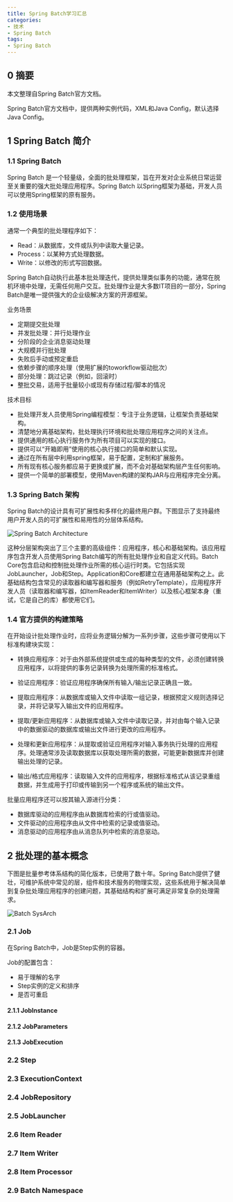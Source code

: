 ```yaml
---
title: Spring Batch学习汇总
categories:
- 技术
- Spring Batch
tags:
- Spring Batch
---
```


## 0 摘要

本文整理自Spring Batch官方文档。

Spring Batch官方文档中，提供两种实例代码，XML和Java Config，默认选择Java Config。

## 1 Spring Batch 简介

### 1.1 Spring Batch

Spring Batch 是一个轻量级，全面的批处理框架，旨在开发对企业系统日常运营至关重要的强大批处理应用程序。Spring Batch 以Spring框架为基础，开发人员可以使用Spring框架的原有服务。

### 1.2 使用场景

通常一个典型的批处理程序如下：

* Read：从数据库，文件或队列中读取大量记录。
* Process：以某种方式处理数据。
* Write：以修改的形式写回数据。

Spring Batch自动执行此基本批处理迭代，提供处理类似事务的功能，通常在脱机环境中处理，无需任何用户交互。批处理作业是大多数IT项目的一部分，Spring Batch是唯一提供强大的企业级解决方案的开源框架。

业务场景

* 定期提交批处理
* 并发批处理：并行处理作业
* 分阶段的企业消息驱动处理
* 大规模并行批处理
* 失败后手动或预定重启
* 依赖步骤的顺序处理（使用扩展的toworkflow驱动批次）
* 部分处理：跳过记录（例如，回滚时）
* 整批交易，适用于批量较小或现有存储过程/脚本的情况

技术目标

* 批处理开发人员使用Spring编程模型：专注于业务逻辑，让框架负责基础架构。
* 清楚地分离基础架构，批处理执行环境和批处理应用程序之间的关注点。
* 提供通用的核心执行服务作为所有项目可以实现的接口。
* 提供可以“开箱即用”使用的核心执行接口的简单和默认实现。
* 通过在所有层中利用spring框架，易于配置，定制和扩展服务。
* 所有现有核心服务都应易于更换或扩展，而不会对基础架构层产生任何影响。
* 提供一个简单的部署模型，使用Maven构建的架构JAR与应用程序完全分离。

### 1.3 Spring Batch 架构

Spring Batch的设计具有可扩展性和多样化的最终用户群。下图显示了支持最终用户开发人员的可扩展性和易用性的分层体系结构。

![Spring Batch Architecture](https://docs.spring.io/spring-batch/4.1.x/reference/html/images/spring-batch-layers.png)

这种分层架构突出了三个主要的高级组件：应用程序，核心和基础架构。该应用程序包含开发人员使用Spring Batch编写的所有批处理作业和自定义代码。Batch Core包含启动和控制批处理作业所需的核心运行时类。它包括实现 JobLauncher，Job和Step。Application和Core都建立在通用基础架构之上。此基础结构包含常见的读取器和编写器和服务（例如RetryTemplate），应用程序开发人员（读取器和编写器，如ItemReader和ItemWriter）以及核心框架本身（重试，它是自己的库）都使用它们。

### 1.4 官方提供的构建策略

在开始设计批处理作业时，应将业务逻辑分解为一系列步骤，这些步骤可使用以下标准构建块实现：

* 转换应用程序：对于由外部系统提供或生成的每种类型的文件，必须创建转换应用程序，以将提供的事务记录转换为处理所需的标准格式。

* 验证应用程序：验证应用程序确保所有输入/输出记录正确且一致。

* 提取应用程序：从数据库或输入文件中读取一组记录，根据预定义规则选择记录，并将记录写入输出文件的应用程序。

* 提取/更新应用程序：从数据库或输入文件中读取记录，并对由每个输入记录中的数据驱动的数据库或输出文件进行更改的应用程序。

* 处理和更新应用程序：从提取或验证应用程序对输入事务执行处理的应用程序。处理通常涉及读取数据库以获取处理所需的数据，可能更新数据库并创建输出处理的记录。

* 输出/格式应用程序：读取输入文件的应用程序，根据标准格式从该记录重组数据，并生成用于打印或传输到另一个程序或系统的输出文件。

批量应用程序还可以按其输入源进行分类：

* 数据库驱动的应用程序由从数据库检索的行或值驱动。
* 文件驱动的应用程序由从文件中检索的记录或值驱动。
* 消息驱动的应用程序由从消息队列中检索的消息驱动。

## 2 批处理的基本概念

下图是批量参考体系结构的简化版本，已使用了数十年。Spring Batch提供了健壮，可维护系统中常见的层，组件和技术服务的物理实现，这些系统用于解决简单到复杂批处理应用程序的创建问题，其基础结构和扩展可满足非常复杂的处理需求。

![Batch SysArch](https://docs.spring.io/spring-batch/4.1.x/reference/html/images/spring-batch-reference-model.png)

### 2.1 Job

在Spring Batch中，Job是Step实例的容器。

Job的配置包含：

* 易于理解的名字
* Step实例的定义和排序
* 是否可重启

#### 2.1.1 JobInstance



#### 2.1.2 JobParameters


#### 2.1.3 JobExecution

### 2.2 Step


### 2.3 ExecutionContext


### 2.4 JobRepository


### 2.5 JobLauncher


### 2.6 Item Reader


### 2.7 Item Writer



### 2.8 Item Processor


### 2.9 Batch Namespace



